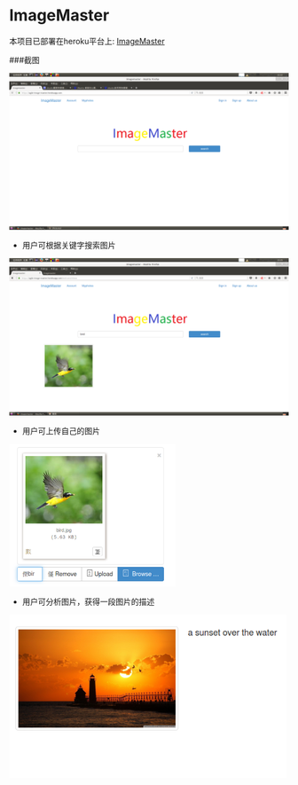 # ImageMaster

本项目已部署在heroku平台上: [ImageMaster](https://agile-image-master.herokuapp.com/)

###截图


<img src="/screenshots/01-home-page.png" width="700">  

* 用户可根据关键字搜索图片

<img src="/screenshots/10-search.png" width="700">

* 用户可上传自己的图片

<img src="/screenshots/07-upload.png" width="300"> 

* 用户可分析图片，获得一段图片的描述

<img src="/screenshots/09-result.png" width="500"> 



